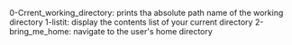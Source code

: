 0-Crrent_working_directory: prints tha absolute path name of the working directory
1-listit: display the contents list of your current directory
2-bring_me_home: navigate to the user's home directory
